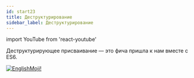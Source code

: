 ```yaml
---
id: start23
title: Деструктурирование
sidebar_label: Деструктурирование
---
```


import YouTube from 'react-youtube'

Деструктурирующее присваивание — это фича пришла к нам вместе с ES6.

<YouTube videoId='z2cAFj7hfXU' />

[![EnglishMoji!](/img/logo/englishmoji.png)](https://apps.apple.com/kz/app/englishmoji/id6450254885)
